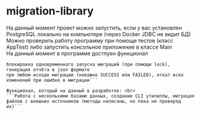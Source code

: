 ﻿# migration-library
На данный момент проект можно запустить, если у вас установлен PostgreSQL локально на компьютере (через Docker JDBC не видит БД) <br>
Можно проверить работу программу при помощи тестов (класс AppTest) либо запустить консольное приложение в классе Main <br>
На данный момент в программе достпуен функционал <br>
```Мграция всех SQL файлов, откат на одну миграцию назад, откат на к определённой версии миграции, получение версии миграции, получение всех версий миграции, 
блокировка одновременного запуска миграций (при помощи lock), генерация отчёта в json формате
при любом исходе миграции (неважно SUCCESS или FAILED), откат всех изменений при ошибке в миграции```

Функционал, который на данный в разработке: <br>
```Работа с несколькими базами данных, создание CLI утилиллы, миграция файлов с внешних источников (методы написаны, но пока не проверяд их)```
